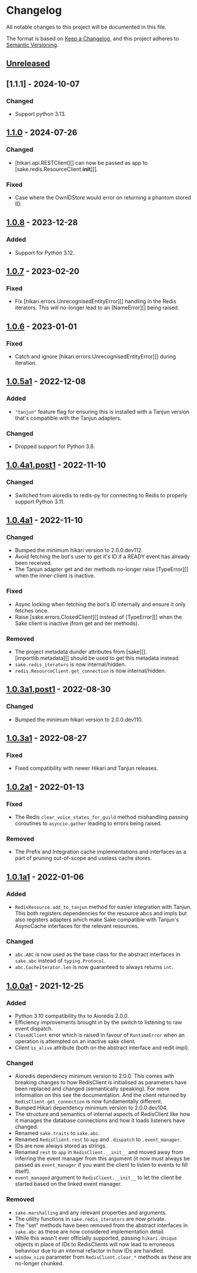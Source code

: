 # Changelog
All notable changes to this project will be documented in this file.

The format is based on [Keep a Changelog](https://keepachangelog.com/en/1.0.0/),
and this project adheres to [Semantic Versioning](https://semver.org/spec/v2.0.0.html).

## [Unreleased]
## [1.1.1] - 2024-10-07
### Changed
- Support python 3.13.

## [1.1.0] - 2024-07-26
### Changed
- [hikari.api.RESTClient][] can now be passed as app to
  [sake.redis.ResourceClient.__init__][].

### Fixed
- Case where the OwnIDStore would error on returning a phantom stored ID.

## [1.0.8] - 2023-12-28
### Added
- Support for Python 3.12.

## [1.0.7] - 2023-02-20
### Fixed
- Fix [hikari.errors.UnrecognisedEntityError][] handling in the Redis iterators.
  This will no-longer lead to an [NameError][] being raised.

## [1.0.6] - 2023-01-01
### Fixed
- Catch and ignore [hikari.errors.UnrecognisedEntityError][] during iteration.

## [1.0.5a1] - 2022-12-08
### Added
- `"tanjun"` feature flag for ensuring this is installed with a Tanjun version that's
  compatible with the Tanjun adapters.

### Changed
- Dropped support for Python 3.8.

## [1.0.4a1.post1] - 2022-11-10
### Changed
- Switched from aioredis to redis-py for connecting to Redis to properly support
  Python 3.11.

## [1.0.4a1] - 2022-11-10
### Changed
- Bumped the minimum hikari version to 2.0.0.dev112.
- Avoid fetching the bot's user to get it's ID if a READY event has already
  been received.
- The Tanjun adapter get and iter methods no-longer raise [TypeError][] when
  the inner-client is inactive.

### Fixed
- Async locking when fetching the bot's ID internally and ensure it only
  fetches once.
- Raise [sake.errors.ClosedClient][] instead of [TypeError][] when the Sake
  client is inactive (from get and iter methods).

### Removed
- The project metadata dunder attributes from [sake][].
  [importlib.metadata][] should be used to get this metadata instead.
- `sake.redis_iterators` is now internal/hidden.
- `redis.ResourceClient.get_connection` is now internal/hidden.

## [1.0.3a1.post1] - 2022-08-30
### Changed
- Bumped the minimum hikari version to 2.0.0.dev110.

## [1.0.3a1] - 2022-08-27
### Fixed
- Fixed compatibility with newer Hikari and Tanjun releases.

## [1.0.2a1] - 2022-01-13
### Fixed
- The Redis `clear_voice_states_for_guild` method mishandling passing coroutines to
  `asyncio.gather` leading to errors being raised.

### Removed
- The Prefix and Integration cache implementations and interfaces as a part of
  pruning out-of-scope and useless cache stores.

## [1.0.1a1] - 2022-01-06
### Added
- `RedisResource.add_to_tanjun` method for easier integration with Tanjun.
  This both registers dependencies for the resource abcs and impls but also
  registers adapters which make Sake compatible with Tanjun's AsyncCache
  interfaces for the relevant resources.

### Changed
- `abc.ABC` is now used as the base class for the abstract interfaces in
  `sake.abc` instead of `typing.Protocol`.
- `abc.CacheIterator.len` is now guaranteed to always returns `int`.

## [1.0.0a1] - 2021-12-25
### Added
- Python 3.10 compatibility thx to Aioredis 2.0.0.
- Efficiency improvements brought in by the switch to listening to raw
  event dispatch.
- `ClosedClient` error which is raised in favour of `RuntimeError` when
  an operation is attempted on an inactive sake client.
- Client `is_alive` attribute (both on the abstract interface and redit impl).

### Changed
- Aioredis dependency minimum version to 2.0.0.
  This comes with breaking changes to how RedisClient is initialised as
  parameters have been replaced and changed (semantically speaking).
  For more information on this see the documentation.
  And the client returned by `RedisClient.get_connection` is now
  fundamentally different.
- Bumped Hikari dependency minimum version to 2.0.0.dev104.
- The structure and semantics of internal aspects of RedisClient like how
  it manages the database connections and how it loads listeners have changed.
- Renamed `sake.traits` to `sake.abc`.
- Renamed `RedisClient.rest` to `app` and `.dispatch` to `.event_manager`.
- IDs are now always stored as strings.
- Renamed `rest` to `app` in `RedisClient.__init__` and moved away from inferring
  the event manager from this argument (it now must always be passed as
  `event_manager` if you want the client to listen to events to fill itself).
- `event_managed` argument to `RedisClient.__init__` to let the client be started
  based on the linked event manager.

### Removed
- `sake.marshalling` and any relevant properties and arguments.
- The utility functions in `sake.redis_iterators` are now private.
- The "set" methods have been removed from the abstract interfaces in `sake.abc`
  as these are now considered implementation detail.
- While this wasn't ever officially supported, passing `hikari.Unique` objects in
  place of IDs to RedisClients will now lead to erroneous behaviour due to an
  internal refactor in how IDs are handled.
- `window_size` parameter from `RedisClient.clear_*` methods as these are no-longer
  chunked.

[Unreleased]: https://github.com/FasterSpeeding/Sake/compare/v1.1.1...HEAD
[1.1.0]: https://github.com/FasterSpeeding/Sake/compare/v1.1.0...v1.1.1
[1.1.0]: https://github.com/FasterSpeeding/Sake/compare/v1.0.9...v1.1.0
[1.0.8]: https://github.com/FasterSpeeding/Sake/compare/v1.0.7...v1.0.8
[1.0.7]: https://github.com/FasterSpeeding/Sake/compare/v1.0.6...v1.0.7
[1.0.6]: https://github.com/FasterSpeeding/Sake/compare/v1.0.5a1...v1.0.6
[1.0.5a1]: https://github.com/FasterSpeeding/Sake/compare/v1.0.4a1.post1...v1.0.5a1
[1.0.4a1.post1]: https://github.com/FasterSpeeding/Sake/compare/v1.0.4a1...v1.0.4a1.post1
[1.0.4a1]: https://github.com/FasterSpeeding/Sake/compare/v1.0.3a1.post1...v1.0.4a1
[1.0.3a1.post1]: https://github.com/FasterSpeeding/Sake/compare/v1.0.3a1...v1.0.3a1.post1
[1.0.3a1]: https://github.com/FasterSpeeding/Sake/compare/v1.0.2a1...v1.0.3a1
[1.0.2a1]: https://github.com/FasterSpeeding/Sake/compare/v1.0.1a1...v1.0.2a1
[1.0.1a1]: https://github.com/FasterSpeeding/Sake/compare/v1.0.0a1...v1.0.1a1
[1.0.0a1]: https://github.com/FasterSpeeding/Sake/compare/0.0.1...v1.0.0a1

